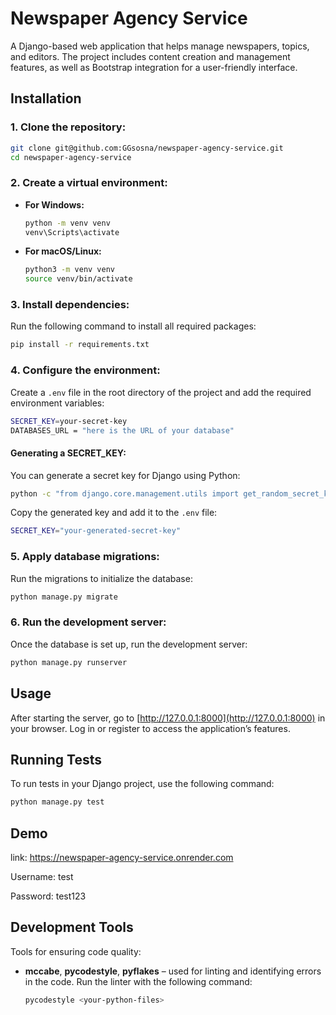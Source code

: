 
# Newspaper Agency Service

A Django-based web application that helps manage newspapers, topics, and editors. The project includes content creation and management features, as well as Bootstrap integration for a user-friendly interface.

## Installation

### 1. Clone the repository:

```bash
git clone git@github.com:GGsosna/newspaper-agency-service.git
cd newspaper-agency-service
```

### 2. Create a virtual environment:

- **For Windows:**

    ```bash
    python -m venv venv
    venv\Scripts\activate
    ```

- **For macOS/Linux:**

    ```bash
    python3 -m venv venv
    source venv/bin/activate
    ```

### 3. Install dependencies:

Run the following command to install all required packages:

```bash
pip install -r requirements.txt
```

### 4. Configure the environment:

Create a `.env` file in the root directory of the project and add the required environment variables:

```bash
SECRET_KEY=your-secret-key
DATABASES_URL = "here is the URL of your database"
```

#### Generating a SECRET_KEY:

You can generate a secret key for Django using Python:

```bash
python -c "from django.core.management.utils import get_random_secret_key; print(get_random_secret_key())"
```

Copy the generated key and add it to the `.env` file:

```bash
SECRET_KEY="your-generated-secret-key"
```

### 5. Apply database migrations:

Run the migrations to initialize the database:

```bash
python manage.py migrate
```

### 6. Run the development server:

Once the database is set up, run the development server:

```bash
python manage.py runserver
```

## Usage

After starting the server, go to [http://127.0.0.1:8000](http://127.0.0.1:8000) in your browser. Log in or register to access the application’s features.

## Running Tests

To run tests in your Django project, use the following command:

```bash
python manage.py test
```

## Demo

link: https://newspaper-agency-service.onrender.com

Username: test

Password: test123

## Development Tools

Tools for ensuring code quality:

- **mccabe**, **pycodestyle**, **pyflakes** – used for linting and identifying errors in the code. Run the linter with the following command:

    ```bash
    pycodestyle <your-python-files>
    ```

